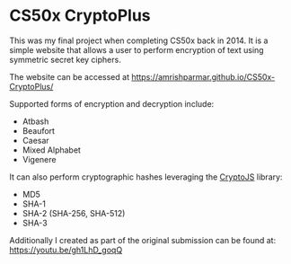 # CS50x CryptoPlus

This was my final project when completing CS50x back in 2014. 
It is a simple website that allows a user to perform encryption of text using symmetric secret key ciphers.

The website can be accessed at https://amrishparmar.github.io/CS50x-CryptoPlus/

Supported forms of encryption and decryption include:
* Atbash
* Beaufort
* Caesar
* Mixed Alphabet
* Vigenere

It can also perform cryptographic hashes leveraging the [CryptoJS](https://github.com/sytelus/CryptoJS) library:
* MD5
* SHA-1
* SHA-2 (SHA-256, SHA-512)
* SHA-3

Additionally I created as part of the original submission can be found at: https://youtu.be/gh1LhD_goqQ
